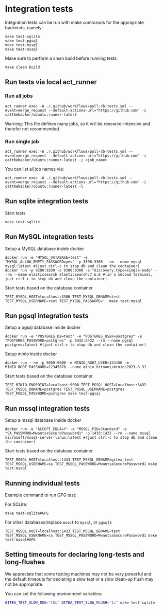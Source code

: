 # Integration tests

Integration tests can be run with make commands for the
appropriate backends, namely:
```shell
make test-sqlite
make test-pgsql
make test-mysql
make test-mssql
```

Make sure to perform a clean build before running tests:
```
make clean build
```

## Run tests via local act_runner

### Run all jobs

```
act_runner exec -W ./.github/workflows/pull-db-tests.yml --event=merge_request --default-actions-url="https://github.com" -i catthehacker/ubuntu:runner-latest
```

Warning: This file defines many jobs, so it will be resource-intensive and therefor not recommended.

### Run single job

```SHELL
act_runner exec -W ./.github/workflows/pull-db-tests.yml --event=merge_request --default-actions-url="https://github.com" -i catthehacker/ubuntu:runner-latest -j <job_name>
```

You can list all job names via:

```SHELL
act_runner exec -W ./.github/workflows/pull-db-tests.yml --event=merge_request --default-actions-url="https://github.com" -i catthehacker/ubuntu:runner-latest -l
```

## Run sqlite integration tests
Start tests
```
make test-sqlite
```

## Run MySQL integration tests
Setup a MySQL database inside docker
```
docker run -e "MYSQL_DATABASE=test" -e "MYSQL_ALLOW_EMPTY_PASSWORD=yes" -p 3306:3306 --rm --name mysql mysql:latest #(just ctrl-c to stop db and clean the container)
docker run -p 9200:9200 -p 9300:9300 -e "discovery.type=single-node" --rm --name elasticsearch elasticsearch:7.6.0 #(in a second terminal, just ctrl-c to stop db and clean the container)
```
Start tests based on the database container
```
TEST_MYSQL_HOST=localhost:3306 TEST_MYSQL_DBNAME=test TEST_MYSQL_USERNAME=root TEST_MYSQL_PASSWORD='' make test-mysql
```

## Run pgsql integration tests
Setup a pgsql database inside docker
```
docker run -e "POSTGRES_DB=test" -e "POSTGRES_USER=postgres" -e "POSTGRES_PASSWORD=postgres" -p 5432:5432 --rm --name pgsql postgres:latest #(just ctrl-c to stop db and clean the container)
```
Setup minio inside docker
```
docker run --rm -p 9000:9000 -e MINIO_ROOT_USER=123456 -e MINIO_ROOT_PASSWORD=12345678 --name minio bitnami/minio:2023.8.31
```
Start tests based on the database container
```
TEST_MINIO_ENDPOINT=localhost:9000 TEST_PGSQL_HOST=localhost:5432 TEST_PGSQL_DBNAME=postgres TEST_PGSQL_USERNAME=postgres TEST_PGSQL_PASSWORD=postgres make test-pgsql
```

## Run mssql integration tests
Setup a mssql database inside docker
```
docker run -e "ACCEPT_EULA=Y" -e "MSSQL_PID=Standard" -e "SA_PASSWORD=MwantsaSecurePassword1" -p 1433:1433 --rm --name mssql microsoft/mssql-server-linux:latest #(just ctrl-c to stop db and clean the container)
```
Start tests based on the database container
```
TEST_MSSQL_HOST=localhost:1433 TEST_MSSQL_DBNAME=gitea_test TEST_MSSQL_USERNAME=sa TEST_MSSQL_PASSWORD=MwantsaSecurePassword1 make test-mssql
```

## Running individual tests

Example command to run GPG test:

For SQLite:

```
make test-sqlite#GPG
```

For other databases(replace `mssql` to `mysql`, or `pgsql`):

```
TEST_MSSQL_HOST=localhost:1433 TEST_MSSQL_DBNAME=test TEST_MSSQL_USERNAME=sa TEST_MSSQL_PASSWORD=MwantsaSecurePassword1 make test-mssql#GPG
```

## Setting timeouts for declaring long-tests and long-flushes

We appreciate that some testing machines may not be very powerful and
the default timeouts for declaring a slow test or a slow clean-up flush
may not be appropriate.

You can set the following environment variables:

```bash
GITEA_TEST_SLOW_RUN="10s" GITEA_TEST_SLOW_FLUSH="1s" make test-sqlite
```
